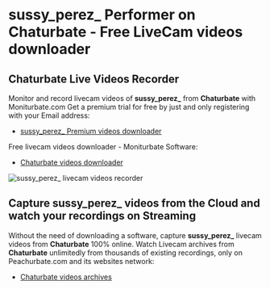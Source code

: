 # sussy_perez_ Performer on Chaturbate - Free LiveCam videos downloader

## Chaturbate Live Videos Recorder

Monitor and record livecam videos of **sussy_perez_** from **Chaturbate** with Moniturbate.com
Get a premium trial for free by just and only registering with your Email address:
* [sussy_perez_ Premium videos downloader](https://moniturbate.com/request-demo-licence-key.html)

Free livecam videos downloader - Moniturbate Software:
* [Chaturbate videos downloader](https://moniturbate.com/moniturbate-download-software.html)

![sussy_perez_ livecam videos recorder](https://peachurnet.com/templates/moniturbate-software.png)


## Capture sussy_perez_ videos from the Cloud and watch your recordings on Streaming

Without the need of downloading a software, capture **sussy_perez_** livecam videos from **Chaturbate** 100% online.
Watch Livecam archives from **Chaturbate** unlimitedly from thousands of existing recordings, only on Peachurbate.com and its websites network:
* [Chaturbate videos archives](https://peachurnet.com/)